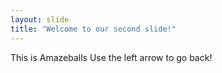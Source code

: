 ```yaml
---
layout: slide
title: "Welcome to our second slide!"
---
```

This is Amazeballs
Use the left arrow to go back!
